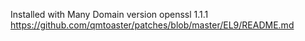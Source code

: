 Installed with Many Domain version openssl 1.1.1
https://github.com/qmtoaster/patches/blob/master/EL9/README.md
